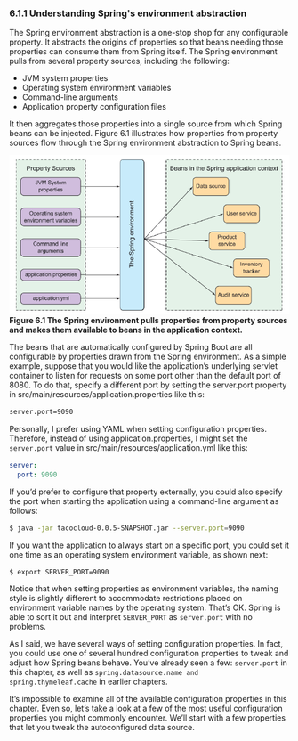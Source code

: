 ### 6.1.1 Understanding Spring's environment abstraction

The Spring environment abstraction is a one-stop shop for any configurable property. It abstracts the origins of properties so that beans needing those properties can consume them from Spring itself. The Spring environment pulls from several property sources, including the following:

* JVM system properties
* Operating system environment variables
* Command-line arguments
* Application property configuration files

It then aggregates those properties into a single source from which Spring beans can be injected. Figure 6.1 illustrates how properties from property sources flow through the Spring environment abstraction to Spring beans.

![](../../assets/6.1.png)
**Figure 6.1 The Spring environment pulls properties from property sources and makes them available to beans in the application context.** <br/>

The beans that are automatically configured by Spring Boot are all configurable by properties drawn from the Spring environment. As a simple example, suppose that you would like the application’s underlying servlet container to listen for requests on some port other than the default port of 8080. To do that, specify a different port by setting the server.port property in src/main/resources/application.properties like this:

```xml
server.port=9090
```

Personally, I prefer using YAML when setting configuration properties. Therefore, instead of using application.properties, I might set the `server.port` value in src/main/resources/application.yml like this:

```yaml
server:
  port: 9090
```

If you’d prefer to configure that property externally, you could also specify the port when starting the application using a command-line argument as follows:

```bash
$ java -jar tacocloud-0.0.5-SNAPSHOT.jar --server.port=9090
```

If you want the application to always start on a specific port, you could set it one time as an operating system environment variable, as shown next:

```bash
$ export SERVER_PORT=9090
```

Notice that when setting properties as environment variables, the naming style is slightly different to accommodate restrictions placed on environment variable names by the operating system. That’s OK. Spring is able to sort it out and interpret `SERVER_PORT` as `server.port` with no problems.

As I said, we have several ways of setting configuration properties. In fact, you could use one of several hundred configuration properties to tweak and adjust how Spring beans behave. You’ve already seen a few: `server.port` in this chapter, as well as `spring.datasource.name and spring.thymeleaf.cache` in earlier chapters.

It’s impossible to examine all of the available configuration properties in this chapter. Even so, let’s take a look at a few of the most useful configuration properties you might commonly encounter. We’ll start with a few properties that let you tweak the autoconfigured data source.

